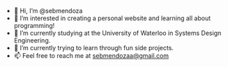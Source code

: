 - 👋 Hi, I’m @sebmendoza
- 👀 I’m interested in creating a personal website and learning all about programming!
- 🌱 I’m currently studying at the University of Waterloo in Systems Design Engineering.
- 💞️ I’m currently trying to learn through fun side projects.
- 📫 Feel free to reach me at sebmendozaa@gmail.com

<!---
sebmendoza/sebmendoza is a ✨ special ✨ repository because its `README.md` (this file) appears on your GitHub profile.
You can click the Preview link to take a look at your changes.
--->
